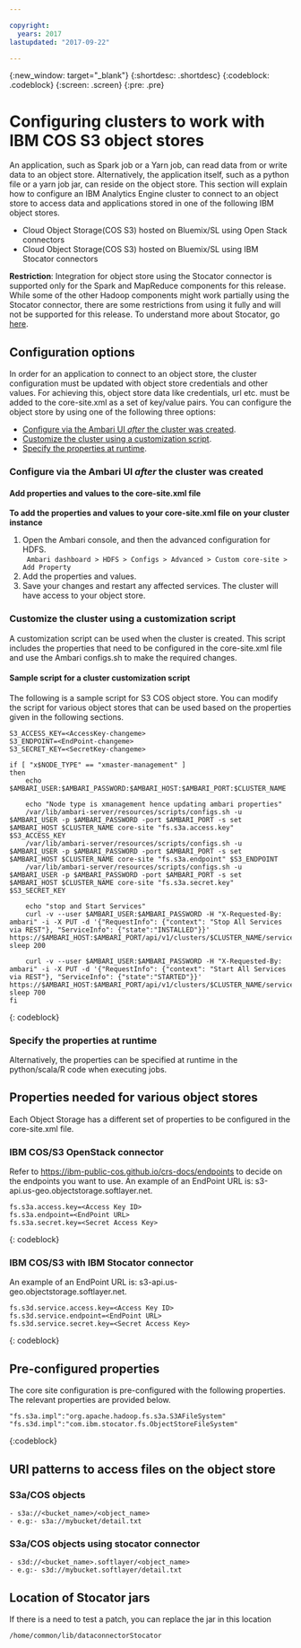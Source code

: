 ```yaml
---

copyright:
  years: 2017
lastupdated: "2017-09-22"

---
```


<!-- Attribute definitions -->
{:new_window: target="_blank"}
{:shortdesc: .shortdesc}
{:codeblock: .codeblock}
{:screen: .screen}
{:pre: .pre}

# Configuring clusters to work with IBM COS S3 object stores

An application, such as Spark job or a Yarn job, can read data from or write data to an object store. Alternatively, the application itself, such as a python file or a yarn job jar, can reside on the object store. This section will explain how to configure an IBM Analytics Engine cluster to connect to an object store to access data and applications stored in one of the following IBM object stores.

- Cloud Object Storage(COS S3) hosted on Bluemix/SL using Open Stack connectors
- Cloud Object Storage(COS S3) hosted on Bluemix/SL using IBM Stocator connectors

**Restriction**: Integration for object store using the Stocator connector is supported only for the Spark and MapReduce components for this release. While some of the other Hadoop components might work partially using the Stocator connector, there are some restrictions from using it fully and will not be supported for this release. To understand more about Stocator, go [here](https://developer.ibm.com/open/openprojects/stocator/).

## Configuration options

In order for an application to connect to an object store, the cluster configuration must be updated with object store credentials and other values. For achieving this, object store data like credentials, url etc. must be added to the core-site.xml as a set of key/value pairs. You can configure the object store by using one of the following three options:

* [Configure via the Ambari UI _after_ the cluster was created](#Configure-via-the-Ambari-UI-after-the-cluster-was-created).
* [Customize the cluster using a customization script](#Customize-the-cluster-using-a-customization-script).
* [Specify the properties at runtime](#Specify-the-properties-at-runtime).


### Configure via the Ambari UI _after_ the cluster was created

#### Add properties and values to the core-site.xml file

**To add the properties and values to your core-site.xml file on your cluster instance**

1. Open the Ambari console, and then the advanced configuration for HDFS.<br>
``` Ambari dashboard > HDFS > Configs > Advanced > Custom core-site > Add Property```
2. Add the properties and values.
3. Save your changes and restart any affected services. The cluster will have access to your object store.

### Customize the cluster using a customization script
A customization script can be used when the cluster is created. This script includes the properties that need to be configured in the core-site.xml file and use the Ambari configs.sh to make the required changes.

#### Sample script for a cluster customization script

The following is a sample script for S3 COS object store. You can modify the script for various object stores that can be used based on the properties given in the following sections.
```
S3_ACCESS_KEY=<AccessKey-changeme>
S3_ENDPOINT=<EndPoint-changeme>
S3_SECRET_KEY=<SecretKey-changeme>

if [ "x$NODE_TYPE" == "xmaster-management" ]
then
    echo $AMBARI_USER:$AMBARI_PASSWORD:$AMBARI_HOST:$AMBARI_PORT:$CLUSTER_NAME

    echo "Node type is xmanagement hence updating ambari properties"
    /var/lib/ambari-server/resources/scripts/configs.sh -u $AMBARI_USER -p $AMBARI_PASSWORD -port $AMBARI_PORT -s set $AMBARI_HOST $CLUSTER_NAME core-site "fs.s3a.access.key" $S3_ACCESS_KEY
    /var/lib/ambari-server/resources/scripts/configs.sh -u $AMBARI_USER -p $AMBARI_PASSWORD -port $AMBARI_PORT -s set $AMBARI_HOST $CLUSTER_NAME core-site "fs.s3a.endpoint" $S3_ENDPOINT
    /var/lib/ambari-server/resources/scripts/configs.sh -u $AMBARI_USER -p $AMBARI_PASSWORD -port $AMBARI_PORT -s set $AMBARI_HOST $CLUSTER_NAME core-site "fs.s3a.secret.key" $S3_SECRET_KEY

    echo "stop and Start Services"
    curl -v --user $AMBARI_USER:$AMBARI_PASSWORD -H "X-Requested-By: ambari" -i -X PUT -d '{"RequestInfo": {"context": "Stop All Services via REST"}, "ServiceInfo": {"state":"INSTALLED"}}' https://$AMBARI_HOST:$AMBARI_PORT/api/v1/clusters/$CLUSTER_NAME/services sleep 200

    curl -v --user $AMBARI_USER:$AMBARI_PASSWORD -H "X-Requested-By: ambari" -i -X PUT -d '{"RequestInfo": {"context": "Start All Services via REST"}, "ServiceInfo": {"state":"STARTED"}}' https://$AMBARI_HOST:$AMBARI_PORT/api/v1/clusters/$CLUSTER_NAME/services sleep 700
fi    
```
{: codeblock}

### Specify the properties at runtime
Alternatively, the properties can be specified at runtime in the python/scala/R code when executing jobs.

## Properties needed for various object stores
Each Object Storage has a different set of properties to be configured in the core-site.xml file.

### IBM COS/S3 OpenStack connector
Refer to https://ibm-public-cos.github.io/crs-docs/endpoints to decide on the endpoints you want to use. An example of an EndPoint URL is: s3-api.us-geo.objectstorage.softlayer.net.
```
fs.s3a.access.key=<Access Key ID>
fs.s3a.endpoint=<EndPoint URL>
fs.s3a.secret.key=<Secret Access Key>
```
{: codeblock}

### IBM COS/S3 with IBM Stocator connector
An example of an EndPoint URL is: s3-api.us-geo.objectstorage.softlayer.net.
```
fs.s3d.service.access.key=<Access Key ID>
fs.s3d.service.endpoint=<EndPoint URL>
fs.s3d.service.secret.key=<Secret Access Key>
```
{: codeblock}

## Pre-configured properties
The core site configuration is pre-configured with the following properties. The relevant properties are provided below.
```
"fs.s3a.impl":"org.apache.hadoop.fs.s3a.S3AFileSystem"
"fs.s3d.impl":"com.ibm.stocator.fs.ObjectStoreFileSystem"
```
{:codeblock}

## URI patterns to access files on the object store

### S3a/COS objects
 ```
 - s3a://<bucket_name>/<object_name>
 - e.g:- s3a://mybucket/detail.txt
 ```
### S3a/COS objects using stocator connector
 ```
 - s3d://<bucket_name>.softlayer/<object_name>
 - e.g:- s3d://mybucket.softlayer/detail.txt
 ```
## Location of Stocator jars

If there is a need to test a patch, you can replace the jar in this location
```
/home/common/lib/dataconnectorStocator
```

